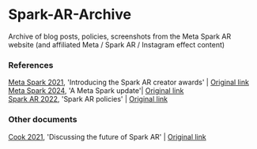 # Spark-AR-Archive
Archive of blog posts, policies, screenshots from the Meta Spark AR website (and affiliated Meta / Spark AR / Instagram effect content) <br>
<h3>References <br></h3>
<a href="Introducing the Spark AR Creator Awards _ Meta Spark 2.pdf" target="\_blank">Meta Spark 2021</a>, 'Introducing the Spark AR creator awards' | <a href=https://sparkar.facebook.com/blog/introducing-spark-arcreator-awards>Original link</a><br>
<a href="A Meta Spark Update _ Meta Spark.pdf" target="\_blank">Meta Spark 2024</a>, 'A Meta Spark update'| <a href=https://spark.meta.com/blog/meta-spark-announcement/>Original link</a><br>
<a href="Spark Effect Policy Document.pdf" target="\_blank">Spark AR 2022</a>, 'Spark AR policies' | <a href=https://spark.meta.com/learn/publishing/spark-ar-review-policies#instructions>Original link</a><br>

<h3>Other documents  <br></h3>
<a href="Discussing the Future of Spark AR _ Spark AR.pdf" target="\_blank">Cook 2021</a>, 'Discussing the future of Spark AR' | <a href=https://sparkar.facebook.com/blog/apac-creator-roundtable>Original link</a><br>
